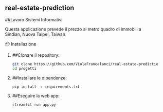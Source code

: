 ## real-estate-prediction
##Lavoro Sistemi Informativi

Questa applicazione prevede il prezzo al metro quadro di immobili a Sindian, Nuova Taipei, Taiwan.

📦 Installazione
1. ##Clonare il repository:
   ```bash
   git clone https://github.com/ViolaFrancalanci/real-estate-prediction.git
   cd progetti
2. ##Installare le dipendenze:
   ```bash
   pip install -r requirements.txt
3. ##Eseguire la web app:
   ```bash
   streamlit run app.py
